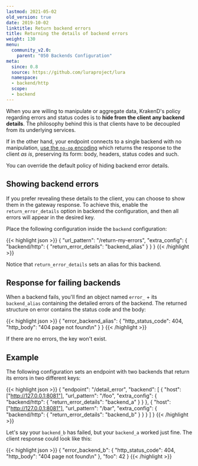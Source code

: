 ```yaml
---
lastmod: 2021-05-02
old_version: true
date: 2019-10-02
linktitle: Return backend errors
title: Returning the details of backend errors
weight: 130
menu:
  community_v2.0:
    parent: "050 Backends Configuration"
meta:
  since: 0.8
  source: https://github.com/luraproject/lura
  namespace:
  - backend/http
  scope:
  - backend
---
```


When you are willing to manipulate or aggregate data, KrakenD's policy regarding errors and status codes is to **hide from the client any backend details**. The philosophy behind this is that clients have to be decoupled from its underlying services.

If in the other hand, your endpoint connects to a single backend with no manipulation, [use the `no-op` encoding](/docs/v2.0/endpoints/no-op/) which returns the response to the client *as is*, preserving its form: body, headers, status codes and such.

You can override the default policy of hiding backend error details.

## Showing backend errors
If you prefer revealing these details to the client, you can choose to show them in the gateway response. To achieve this, enable the `return_error_details` option in backend the configuration, and then all errors will appear in the desired key.

Place the following configuration inside the `backend` configuration:

{{< highlight json >}}
{
	"url_pattern": "/return-my-errors",
	"extra_config": {
        "backend/http": {
            "return_error_details": "backend_alias"
        }
    }
}
{{< /highlight >}}

Notice that `return_error_details` sets an alias for this backend.

## Response for failing backends
When a backend fails, you'll find an object named `error_` + its `backend_alias` containing the detailed errors of the backend. The returned structure on error contains the status code and the body:

{{< highlight json >}}
{
	"error_backend_alias": {
		"http_status_code": 404,
		"http_body": "404 page not found\\n"
	}
}
{{< /highlight >}}




If there are no errors, the key won't exist.

## Example
The following configuration sets an endpoint with two backends that return its errors in two different keys:

{{< highlight json >}}
{
		"endpoint": "/detail_error",
		"backend": [
			{
				"host": ["http://127.0.0.1:8081"],
				"url_pattern": "/foo",
				"extra_config": {
					"backend/http": {
						"return_error_details": "backend_a"
					}
				}
			},
			{
				"host": ["http://127.0.0.1:8081"],
				"url_pattern": "/bar",
				"extra_config": {
					"backend/http": {
						"return_error_details": "backend_b"
					}
				}
			}
		]
    }
{{< /highlight >}}

Let's say your `backend_b` has failed, but your `backend_a` worked just fine. The client response could look like this:

{{< highlight json >}}
{
	"error_backend_b": {
		"http_status_code": 404,
		"http_body": "404 page not found\\n"
	},
	"foo": 42
}
{{< /highlight >}}
